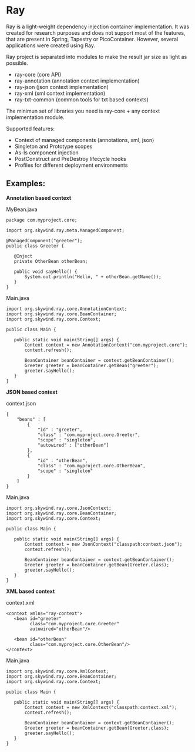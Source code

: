 # Ray
Ray is a light-weight dependency injection container implementation. It was created for research purposes 
and does not support most of the features, that are present in Spring, Tapestry or PicoContainer. However, several applications were created using Ray.

Ray project is separated into modules to make the result jar size as light as possible.

- ray-core (core API)
- ray-annotation (annotation context implementation)
- ray-json (json context implementation)
- ray-xml (xml context implementation)
- ray-txt-common (common tools for txt based contexts)

The minimun set of libraries you need is ray-core + any context implementation module.

Supported features:

- Context of managed components (annotations, xml, json)
- Singleton and Prototype scopes
- As-Is component injection
- PostConstruct and PreDestroy lifecycle hooks
- Profiles for different deployment environments


Examples:
-

**Annotation based context**

MyBean.java
    
    package com.myproject.core;

    import org.skywind.ray.meta.ManagedComponent;
    
    @ManagedComponent("greeter");
    public class Greeter {

       @Inject
       private OtherBean otherBean;

       public void sayHello() {
           System.out.println("Hello, " + otherBean.getName());
       }
    }

Main.java


    import org.skywind.ray.core.AnnotationContext;
    import org.skywind.ray.core.BeanContainer;
    import org.skywind.ray.core.Context;
        
    public class Main {

       public static void main(String[] args) {
           Context context = new AnnotationContext("com.myproject.core");
           context.refresh();

           BeanContainer beanContainer = context.getBeanContainer();
           Greeter greeter = beanContainer.getBean("greeter");
           greeter.sayHello();
       }
    }


**JSON based context**

context.json

    {
        "beans" : [
            {
                "id" : "greeter",
                "class" : "com.myproject.core.Greeter",
                "scope" : "singleton",
                "autowired" : ["otherBean"]
            },
            {
                "id" : "otherBean",
                "class" : "com.myproject.core.OtherBean",
                "scope" : "singleton"                
            }            
        ]
    }

Main.java

    import org.skywind.ray.core.JsonContext;
    import org.skywind.ray.core.BeanContainer;
    import org.skywind.ray.core.Context;

    public class Main {

       public static void main(String[] args) {
           Context context = new JsonContext("classpath:context.json");
           context.refresh();

           BeanContainer beanContainer = context.getBeanContainer();
           Greeter greeter = beanContainer.getBean(Greeter.class);
           greeter.sayHello();
       }
    }
    
**XML based context**

context.xml

    <context xmlns="ray-context">
       <bean id="greeter" 
             class="com.myproject.core.Greeter" 
             autowired="otherBean"/>

       <bean id="otherBean" 
             class="com.myproject.core.OtherBean"/>       
    </context>


Main.java

    import org.skywind.ray.core.XmlContext;
    import org.skywind.ray.core.BeanContainer;
    import org.skywind.ray.core.Context;

    public class Main {

       public static void main(String[] args) {
           Context context = new XmlContext("classpath:context.xml");
           context.refresh();

           BeanContainer beanContainer = context.getBeanContainer();
           Greeter greeter = beanContainer.getBean(Greeter.class);
           greeter.sayHello();
       }
    }
